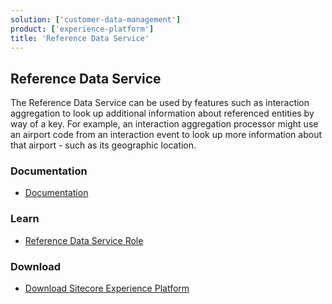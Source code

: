```yaml
---
solution: ['customer-data-management']
product: ['experience-platform']
title: 'Reference Data Service'
---
```


## Reference Data Service

The Reference Data Service can be used by features such as interaction aggregation to look up additional information about referenced entities by way of a key. For example, an interaction aggregation processor might use an airport code from an interaction event to look up more information about that airport - such as its geographic location.

### Documentation

- [Documentation](https://doc.sitecore.com/xp/en/developers/101/sitecore-experience-platform/reference-data-service.html)

### Learn

- [Reference Data Service Role](https://doc.sitecore.com/xp/en/developers/101/platform-administration-and-architecture/reference-data-service.html)

### Download

- [Download Sitecore Experience Platform](https://dev.sitecore.net/Downloads/Sitecore_Experience_Platform.aspx)
